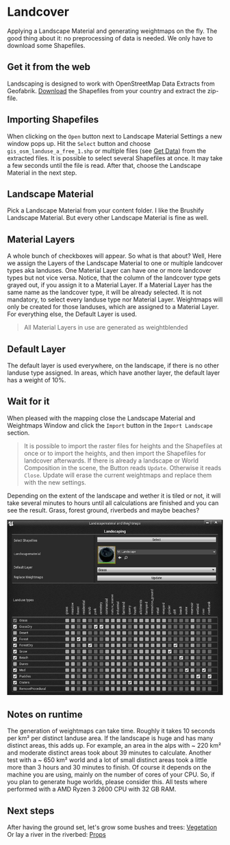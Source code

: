 # Landcover

Applying a Landscape Material and generating weightmaps on the fly. The good thing about it: no preprocessing of data is needed. We only have to download some Shapefiles.

## Get it from the web

Landscaping is designed to work with OpenStreetMap Data Extracts from Geofabrik. [Download](https://download.geofabrik.de/) the Shapefiles from your country and extract the zip-file.

## Importing Shapefiles

When clicking on the `Open` button next to Landscape Material Settings a new window pops up. Hit the `Select` button and choose `gis_osm_landuse_a_free_1.shp` or multiple files (see [Get Data](get-data.md?id=vector-data)) from the extracted files. It is possible to select several Shapefiles at once. It may take a few seconds until the file is read. After that, choose the Landscape Material in the next step.

## Landscape Material

Pick a Landscape Material from your content folder. I like the Brushify Landscape Material. But every other Landscape Material is fine as well.

## Material Layers

A whole bunch of checkboxes will appear. So what is that about? Well, Here we assign the Layers of the Landscape Material to one or multiple landcover types aka landuses. One Material Layer can have one or more landcover types but not vice versa. Notice, that the column of the landcover type gets grayed out, if you assign it to a Material Layer. If a Material Layer has the same name as the landcover type, it will be already selected. It is not mandatory, to select every landuse type nor Material Layer. Weightmaps will only be created for those landuses, which are assigned to a Material Layer. For everything else, the Default Layer is used.

> All Material Layers in use are generated as weightblended

## Default Layer

The default layer is used everywhere, on the landscape, if there is no other landuse type assigned. In areas, which have another layer, the default layer has a weight of 10%.

## Wait for it

When pleased with the mapping close the Landscape Material and Weightmaps Window and click the `Import` button in the `Import Landscape` section.

> It is possible to import the raster files for heights and the Shapefiles at once or to import the heights, and then import the Shapefiles for landcover afterwards. If there is already a landscape or World Composition in the scene, the Button reads `Update`. Otherwise it reads `Close`. Update will erase the current weightmaps and replace them with the new settings.

Depending on the extent of the landscape and wether it is tiled or not, it will take several minutes to hours until all calculations are finished and you can see the result. Grass, forest ground, riverbeds and maybe beaches?

![Landscape Material and Weightmaps](_media/ue4_landscaping_weightmaps.jpg)

## Notes on runtime

The generation of weightmaps can take time. Roughly it takes 10 seconds per km² per distinct landuse area. If the landscape is huge and has many distinct areas, this adds up. For example, an area in the alps with ~ 220 km² and moderate distinct areas took about 39 minutes to calculate. Another test with a ~ 650 km² world and a lot of small distinct areas took a little more than 3 hours and 30 minutes to finish. Of course it depends on the machine you are using, mainly on the number of cores of your CPU. So, if you plan to generate huge worlds, please consider this. All tests where performed with a AMD Ryzen 3 2600 CPU with 32 GB RAM.

## Next steps

After having the ground set, let's grow some bushes and trees: [Vegetation](vegetation.md?id=vegetation)  
Or lay a river in the riverbed: [Props](props.md?id=props)
